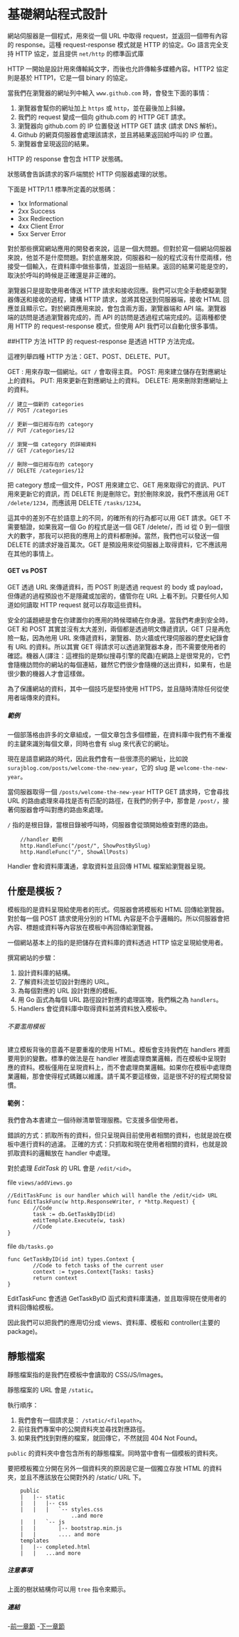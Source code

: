 # 基礎網站程式設計

網站伺服器是一個程式，用來從一個 URL 中取得 request，並返回一個帶有內容的 response。這種 request-response 模式就是 HTTP 的協定。Go 語言完全支持 HTTP 協定，並且提供 `net/http` 的標準函式庫

HTTP 一開始是設計用來傳輸純文字，而後也允許傳輸多媒體內容。HTTP2 協定則是基於 HTTP1，它是一個 binary 的協定。

當我們在瀏覽器的網址列中輸入 `www.github.com` 時，會發生下面的事情：

1. 瀏覽器會幫你的網址加上 `https` 或 `http`，並在最後加上斜線。
2. 我們的 request 變成一個向 github.com 的 HTTP GET 請求。
3. 瀏覽器向 github.com 的 IP 位置發送 HTTP GET 請求 (請求 DNS 解析)。
4. Github 的網頁伺服器會處理該請求，並且將結果返回給呼叫的 IP 位置。
5. 瀏覽器會呈現返回的結果。

HTTP 的 response 會包含 HTTP 狀態碼。

狀態碼會告訴請求的客戶端關於 HTTP 伺服器處理的狀態。

下面是 HTTP/1.1 標準所定義的狀態碼：

- 1xx Informational
- 2xx Success
- 3xx Redirection
- 4xx Client Error
- 5xx Server Error

對於那些撰寫網站應用的開發者來說，這是一個大問題。但對於寫一個網站伺服器來說，他並不是什麼問題。對於底層來說，伺服器和一般的程式沒有什麼兩樣，他接受一個輸入，在資料庫中做些事情，並返回一些結果。返回的結果可能是空的，取決於呼叫的時候是正確還是非正確的。

瀏覽器只是提取使用者傳送 HTTP 請求和接收回應。我們可以完全手動模擬瀏覽器傳送和接收的過程，建構 HTTP 請求，並將其發送到伺服器端，接收 HTML 回應並且顯示它。對於網頁應用來說，會包含兩方面，瀏覽器端和 API 端。瀏覽器端的訪問是透過瀏覽器完成的，而 API 的訪問是透過程式端完成的。這兩種都使用 HTTP 的 request-response 模式，但使用 API 我們可以自動化很多事情。

##HTTP 方法
HTTP 的 request-response 是透過 HTTP 方法完成。

這裡列舉四種 HTTP 方法：GET、POST、DELETE、PUT。

GET :   用來存取一個網址。`GET /` 會取得主頁。
POST:   用來建立儲存在對應網址上的資料。
PUT:    用來更新在對應網址上的資料。
DELETE: 用來刪除對應網址上的資料。

    // 建立一個新的 categories
    // POST /categories

    // 更新一個已經存在的 category
    // PUT /categories/12

    // 瀏覽一個 category 的詳細資料
    // GET /categories/12   

    // 刪除一個已經存在的 category
    // DELETE /categories/12

把 category 想成一個文件，POST 用來建立它、GET 用來取得它的資訊、PUT 用來更新它的資訊，而 DELETE 則是刪除它。對於刪除來說，我們不應該用 GET `/delete/1234`，而應該用 DELETE `/tasks/1234`。

這其中的差別不在於語意上的不同，的確所有的行為都可以用 GET 請求。GET 不需要驗證，如果我寫一個 Go 的程式是送一個 GET /delete/<id>，而 id 從 0 到一個很大的數字，那我可以把我的應用上的資料都刪掉。當然，我們也可以發送一個 DELETE <id> 的請求好幾百萬次。GET 是預設用來從伺服器上取得資料，它不應該用在其他的事情上。

#### GET vs POST
GET 透過 URL 來傳遞資料，而 POST 則是透過 request 的 body 或 payload，但傳遞的過程預設也不是隱藏或加密的，儘管你在 URL 上看不到。只要任何人知道如何讀取 HTTP request 就可以存取這些資料。

安全的議題總是會在你建置你的應用的時候環繞在你身邊。當我們考慮到安全時，GET 和 POST 其實並沒有太大差別，兩個都是透過明文傳遞資訊，GET 只是再危險一點，因為他用 URL 來傳遞資料，瀏覽器、防火牆或代理伺服器的歷史紀錄會有 URL 的資料。所以其實 GET 得請求可以透過瀏覽器本身，而不需要使用者的確認。機器人(譯注：這裡指的是類似搜尋引擎的爬蟲)在網路上是很常見的，它們會隨機訪問你的網站的每個連結，雖然它們很少會隨機的送出資料，如果有，也是很少數的機器人才會這樣做。

為了保護網站的資料，其中一個技巧是堅持使用 HTTPS，並且隨時清除任何從使用者端傳來的資料。

##### 範例

一個部落格由許多的文章組成，一個文章包含多個標籤，在資料庫中我們有不重複的主鍵來識別每個文章，同時也會有 slug 來代表它的網址。

現在是語意網路的時代，因此我們會有一些很漂亮的網址，比如說 `surajblog.com/posts/welcome-the-new-year`，它的 slug 是 `welcome-the-new-year`。

當伺服器取得一個 `/posts/welcome-the-new-year` HTTP GET 請求時，它會尋找 URL 的路由處理來尋找是否有匹配的路徑，在我們的例子中，那會是 `/post/`，接著伺服器會呼叫對應的路由來處理。

`/` 指的是根目錄，當根目錄被呼叫時，伺服器會從頭開始檢查對應的路由。

        //handler 範例
        http.HandleFunc("/post/", ShowPostBySlug)
        http.HandleFunc("/", ShowAllPosts)

Handler 會和資料庫溝通，拿取資料並且回傳 HTML 檔案給瀏覽器呈現。

## 什麼是模板？

模板指的是資料呈現給使用者的形式。伺服器會將模板和 HTML 回傳給瀏覽器。對於每一個 POST 請求使用分別的 HTML 內容是不合乎邏輯的。所以伺服器會把內容、標題或資料等內容放在模板中再回傳給瀏覽器。

一個網站基本上的指的是把儲存在資料庫的資料透過 HTTP 協定呈現給使用者。

撰寫網站的步驟：
1. 設計資料庫的結構。
2. 了解資料流並切設計對應的 URL。
3. 為每個對應的 URL 設計對應的模板。
4. 用 Go 函式為每個 URL 路徑設計對應的處理區塊，我們稱之為 `handlers`。
5. Handlers 會從資料庫中取得資料並將資料放入模板中。

###### 不要濫用模板
建立模板背後的意義不是要重複的使用 HTML。模板會支持我們在 handlers 裡面要用到的變數。標準的做法是在 handler 裡面處理商業邏輯，而在模板中呈現對應的資料。模板僅用在呈現資料上，而不會處理商業邏輯。如果你在模板中處理商業邏輯，那會使得程式碼難以維護。請千萬不要這樣做，這是很不好的程式開發習慣。

#### 範例：
我們會為本書建立一個待辦清單管理服務。它支援多個使用者。

錯誤的方式：抓取所有的資料，但只呈現與目前使用者相關的資料，也就是說在模板中進行資料的過濾。
正確的方式：只抓取和現在使用者相關的資料，也就是說抓取資料的邏輯放在 handler 中處理。

對於處理 *EditTask* 的 URL 會是 `/edit/<id>`。

file `views/addViews.go`

```golang
//EditTaskFunc is our handler which will handle the /edit/<id> URL
func EditTaskFunc(w http.ResponseWriter, r *http.Request) {
        //Code
        task := db.GetTaskByID(id)
        editTemplate.Execute(w, task)
        //Code
}
```

file `db/tasks.go`
```golang
func GetTaskByID(id int) types.Context {
        //Code to fetch tasks of the current user
        context := types.Context{Tasks: tasks}
        return context
}
```

EditTaskFunc 會透過 GetTaskByID 函式和資料庫溝通，並且取得現在使用者的資料回傳給模板。

因此我們可以把我們的應用切分成 views、資料庫、模板和 controller(主要的 package)。

## 靜態檔案
靜態檔案指的是我們在模板中會讀取的 CSS/JS/Images。

靜態檔案的 URL 會是 `/static`。

執行順序：
1. 我們會有一個請求是： `/static/<filepath>`。
2. 前往我們專案中的公開資料夾並尋找對應路徑。
3. 如果我們找到對應的檔案，就回傳它，不然就回 404 Not Found。

`public` 的資料夾中會包含所有的靜態檔案。同時當中會有一個模板的資料夾。

要把模板獨立分開在另外一個資料夾的原因是它是一個獨立存放 HTML 的資料夾，並且不應該放在公開對外的 /static/ URL 下。

        public
        |   |-- static
        |   |   |-- css
        |   |   |   `-- styles.css
                        ..and more
        |   |   `-- js
        |   |       |-- bootstrap.min.js
        |   |       .... and more
        templates
        |   |-- completed.html
        |   |   ...and more        

##### 注意事項
上面的樹狀結構你可以用 `tree` 指令來顯示。

##### 連結

-[前一章節](1.0generalTalk.md)
-[下一章節](2.0implementationBasics.md)